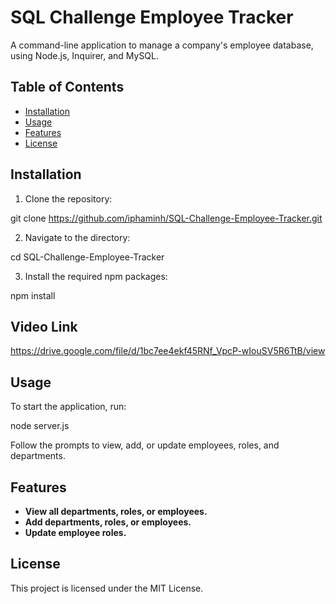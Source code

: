 # SQL Challenge Employee Tracker

A command-line application to manage a company's employee database, using Node.js, Inquirer, and MySQL.

## Table of Contents

- [Installation](#installation)
- [Usage](#usage)
- [Features](#features)
- [License](#license)

## Installation

1. Clone the repository:

git clone https://github.com/iphaminh/SQL-Challenge-Employee-Tracker.git

2. Navigate to the directory:

cd SQL-Challenge-Employee-Tracker

3. Install the required npm packages:

npm install

## Video Link

https://drive.google.com/file/d/1bc7ee4ekf45RNf_VpcP-wIouSV5R6TtB/view

## Usage

To start the application, run:

node server.js

Follow the prompts to view, add, or update employees, roles, and departments.

## Features

- **View all departments, roles, or employees.**
- **Add departments, roles, or employees.**
- **Update employee roles.**

## License

This project is licensed under the MIT License.
